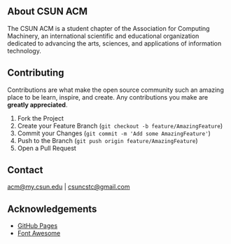 <!-- ABOUT CSUN ACM -->
## About CSUN ACM

The CSUN ACM is a student chapter of the Association for Computing Machinery, 
an international scientific and educational organization dedicated to advancing the arts, 
sciences, and applications of information technology.

<!-- CONTRIBUTING -->
## Contributing

Contributions are what make the open source community such an amazing place to be learn, inspire, and create. Any contributions you make are **greatly appreciated**.

1. Fork the Project
2. Create your Feature Branch (`git checkout -b feature/AmazingFeature`)
3. Commit your Changes (`git commit -m 'Add some AmazingFeature'`)
4. Push to the Branch (`git push origin feature/AmazingFeature`)
5. Open a Pull Request

<!-- CONTACT -->
## Contact

acm@my.csun.edu | csuncstc@gmail.com

<!-- ACKNOWLEDGEMENTS -->
## Acknowledgements
* [GitHub Pages](https://pages.github.com)
* [Font Awesome](https://fontawesome.com)
